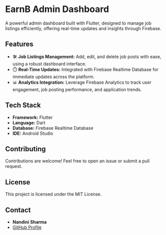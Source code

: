 # EarnB Admin Dashboard

A powerful admin dashboard built with Flutter, designed to manage job listings efficiently, offering real-time updates and insights through Firebase.

## Features

- 🛠️ **Job Listings Management:** Add, edit, and delete job posts with ease, using a robust dashboard interface.
- ⏱️ **Real-Time Updates:** Integrated with Firebase Realtime Database for immediate updates across the platform.
- 📊 **Analytics Integration:** Leverage Firebase Analytics to track user engagement, job posting performance, and application trends.

## Tech Stack

- **Framework:** Flutter
- **Language:** Dart
- **Database:** Firebase Realtime Database
- **IDE:** Android Studio


## Contributing

Contributions are welcome! Feel free to open an issue or submit a pull request.

## License

This project is licensed under the MIT License.

## Contact

- **Nandini Sharma**
- [GitHub Profile](https://github.com/Nandini056)
